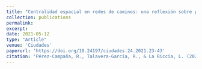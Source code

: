 ```yaml
---
title: "Centralidad espacial en redes de caminos: una reflexión sobre posibles aportaciones al análisis, planificación y gestión del paisaje rural"
collection: publications
permalink:
excerpt:
date: 2021-05-12
type: "Article"
venue: 'Ciudades'
paperurl: 'https://doi.org/10.24197/ciudades.24.2021.23-43'
citation: 'Pérez-Campaña, R., Talavera-García, R., & La Riccia, L. (2021). Centralidad espacial en redes de caminos: una reflexión sobre posibles aportaciones al análisis, planificación y gestión del paisaje rural. Ciudades, (24), 23-43.'
---
```

